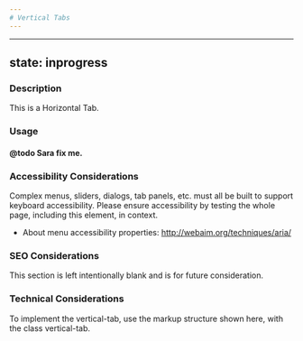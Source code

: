 ```yaml
--- 
# Vertical Tabs 
---
```


---
state: inprogress
---

### Description
This is a Horizontal Tab.

### Usage
#### @todo Sara fix me.

### Accessibility Considerations
Complex menus, sliders, dialogs, tab panels, etc. must all be built to support keyboard accessibility. Please ensure accessibility by testing the whole page, including this element, in context.

* About menu accessibility properties: http://webaim.org/techniques/aria/

### SEO Considerations
This section is left intentionally blank and is for future consideration.

### Technical Considerations
To implement the vertical-tab, use the markup structure shown here, with the class vertical-tab.
